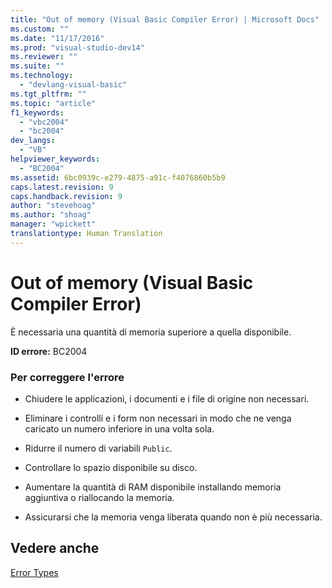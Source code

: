```yaml
---
title: "Out of memory (Visual Basic Compiler Error) | Microsoft Docs"
ms.custom: ""
ms.date: "11/17/2016"
ms.prod: "visual-studio-dev14"
ms.reviewer: ""
ms.suite: ""
ms.technology: 
  - "devlang-visual-basic"
ms.tgt_pltfrm: ""
ms.topic: "article"
f1_keywords: 
  - "vbc2004"
  - "bc2004"
dev_langs: 
  - "VB"
helpviewer_keywords: 
  - "BC2004"
ms.assetid: 6bc0939c-e279-4875-a91c-f4076860b5b9
caps.latest.revision: 9
caps.handback.revision: 9
author: "stevehoag"
ms.author: "shoag"
manager: "wpickett"
translationtype: Human Translation
---
```

# Out of memory (Visual Basic Compiler Error)
È necessaria una quantità di memoria superiore a quella disponibile.  
  
 **ID errore:** BC2004  
  
### Per correggere l'errore  
  
-   Chiudere le applicazioni, i documenti e i file di origine non necessari.  
  
-   Eliminare i controlli e i form non necessari in modo che ne venga caricato un numero inferiore in una volta sola.  
  
-   Ridurre il numero di variabili `Public`.  
  
-   Controllare lo spazio disponibile su disco.  
  
-   Aumentare la quantità di RAM disponibile installando memoria aggiuntiva o riallocando la memoria.  
  
-   Assicurarsi che la memoria venga liberata quando non è più necessaria.  
  
## Vedere anche  
 [Error Types](../../../visual-basic/programming-guide/language-features/error-types.md)